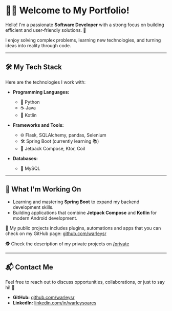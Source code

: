 # 👨‍💻 Welcome to My Portfolio!

Hello! I'm a passionate **Software Developer** with a strong focus on building efficient and user-friendly solutions. 🚀  

I enjoy solving complex problems, learning new technologies, and turning ideas into reality through code.

---

## 🛠️ My Tech Stack

Here are the technologies I work with:

- **Programming Languages:**  
  - 🐍 Python  
  - ☕ Java  
  - 🤖 Kotlin  

- **Frameworks and Tools:**  
  - 🌐 Flask, SQLAlchemy, pandas, Selenium  
  - 🛠️ Spring Boot (currently learning 📚)  
  - 📱 Jetpack Compose, Ktor, Coil  

- **Databases:**  
  - 💾 MySQL  

---

## 🌟 What I'm Working On

- Learning and mastering **Spring Boot** to expand my backend development skills.
- Building applications that combine **Jetpack Compose** and **Kotlin** for modern Android development.

📢 My public projects includes plugins, automations and apps that you can check on my GitHub page: [github.com/warleysr](https://github.com/warleysr)  

🕵️ Check the description of my private projects on [/private](https://warleysr.github.io/private)

---

## 📬 Contact Me

Feel free to reach out to discuss opportunities, collaborations, or just to say hi! 👋  
- **GitHub:** [github.com/warleysr](https://github.com/warleysr)  
- **LinkedIn:** [linkedin.com/in/warleysoares](https://www.linkedin.com/in/warleysoares/)
